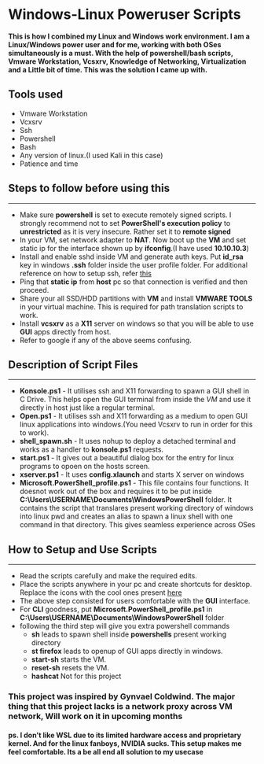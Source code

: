 # Windows-Linux Poweruser Scripts

**This is how I combined my Linux and Windows work environment. I am a Linux/Windows power user and for me, working with both OSes simultaneously is a must. With the help of powershell/bash scripts, Vmware Workstation, Vcsxrv, Knowledge of Networking, Virtualization and a Little bit of time. This was the solution I came up with.**

## Tools used

* Vmware Workstation
* Vcxsrv
* Ssh
* Powershell
* Bash
* Any version of linux.(I used Kali in this case)
* Patience and time

## Steps to follow before using this

-----------------

* Make sure **powershell** is set to execute remotely signed scripts. I strongly recommend not to set **PowerShell's execution policy** to **unrestricted** as it is very insecure. Rather set it to **remote signed**
* In your VM, set network adapter to **NAT**. Now boot up the **VM** and set static ip for the interface shown up by **ifconfig**.(I have used **10.10.10.3**)
* Install and enable sshd inside VM and generate auth keys. Put **id_rsa** key in windows **.ssh** folder inside the user profile folder. For additional reference on how to setup ssh, refer [this](https://www.cyberciti.biz/faq/how-to-set-up-ssh-keys-on-linux-unix/)
* Ping that **static ip** from **host** pc so that connection is verified and then proceed.
* Share your all SSD/HDD partitions with **VM** and install **VMWARE TOOLS** in your virtual machine. This is required for path translation scripts to work.
* Install **vcsxrv** as a **X11** server on windows so that you will be able to use **GUI**
apps directly from host.
* Refer to google if any of the above seems confusing.

## Description of Script Files

-----------------

* **Konsole.ps1** -  It utilises ssh and X11 forwarding to spawn a GUI shell
in C Drive. This helps open the GUI terminal from inside the *VM* and use it directly in host just like a regular terminal.
* **Open.ps1** -  It utilises ssh and X11 forwarding as a medium to open GUI linux applications into windows.(You need Vcsxrv to run in order for this to work).
* **shell_spawn.sh** - It uses nohup to deploy a detached terminal and works as a handler to **konsole.ps1** requests.
* **start.ps1** - It gives out a beautiful dialog box for the entry for linux programs to opoen on the hosts screen.
* **xserver.ps1** - It uses **config.xlaunch** and starts X server on windows
* **Microsoft.PowerShell_profile.ps1** - This file contains four functions. It doesnot work out of the box and requires it to be put inside **C:\Users\USERNAME\Documents\WindowsPowerShell** folder. It contains the script that translares present working directory of windows into linux pwd and creates an alias to spawn a linux shell with one command in that
directory. This gives seamless experience across OSes

## How to Setup and Use Scripts

-----------------

* Read the scripts carefully and make the required edits.
* Place the scripts anywhere in your pc and create shortcuts for desktop. Replace the icons with the cool ones present [here](icons/)
* The above step consisted for users comfortable with the **GUI** interface.
* For **CLI** goodness, put **Microsoft.PowerShell_profile.ps1** in **C:\Users\USERNAME\Documents\WindowsPowerShell** folder
* following the third step will give you extra powershell commands
  * **sh** leads to spawn shell inside **powershells** present working directory
  * **st firefox** leads to openup of GUI apps directly in windows.
  * **start-sh** starts the VM.
  * **reset-sh** resets the VM.
  * **hashcat** Not for this project

### This project was inspired by Gynvael Coldwind. The major thing that this project lacks is a network proxy across VM network, Will work on it in upcoming months


#### ps. I don't like WSL due to its limited hardware access and proprietary kernel. And for the linux fanboys, NVIDIA sucks. This setup makes me feel comfortable. Its a **be all end all** solution to my usecase
